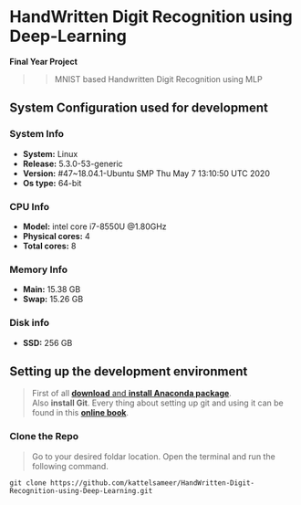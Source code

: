# HandWritten Digit Recognition using Deep-Learning
**Final Year Project**

>> MNIST based Handwritten Digit Recognition using MLP


## System Configuration used for development

### System Info
- **System:** Linux
- **Release:** 5.3.0-53-generic
- **Version:** #47~18.04.1-Ubuntu SMP Thu May 7 13:10:50 UTC 2020
- **Os type:** 64-bit

### CPU Info
- **Model:** intel core i7-8550U @1.80GHz
- **Physical cores:** 4
- **Total cores:** 8

### Memory Info
- **Main:** 15.38 GB
- **Swap:** 15.26 GB

### Disk info
- **SSD:** 256 GB

## **Setting up the development environment**

> First of all [**download** and **install Anaconda package**](https://docs.anaconda.com/anaconda/install/). <br>
> Also **install Git**. Every thing about setting up git and using it can be found in this [**online book**](https://git-scm.com/book/en/v2).

### Clone the Repo
> Go to your desired foldar location. Open the terminal and run the following command.
    
    git clone https://github.com/kattelsameer/HandWritten-Digit-Recognition-using-Deep-Learning.git
    
